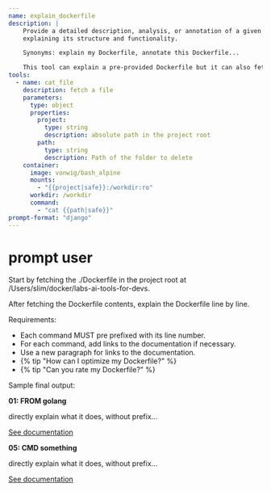 ```yaml
---
name: explain_dockerfile
description: |
    Provide a detailed description, analysis, or annotation of a given Dockerfile,
    explaining its structure and functionality.

    Synonyms: explain my Dockerfile, annotate this Dockerfile...

    This tool can explain a pre-provided Dockerfile but it can also fetch the Dockerfile from the user's workspace.
tools:
  - name: cat_file
    description: fetch a file
    parameters:
      type: object
      properties:
        project:
          type: string
          description: absolute path in the project root
        path:
          type: string
          description: Path of the folder to delete
    container:
      image: vonwig/bash_alpine
      mounts: 
        - "{{project|safe}}:/workdir:ro"
      workdir: /workdir
      command:
        - "cat {{path|safe}}"
prompt-format: "django"
---
```


# prompt user

Start by fetching the ./Dockerfile in the project root at /Users/slim/docker/labs-ai-tools-for-devs.

After fetching the Dockerfile contents, explain the Dockerfile line by line.

Requirements:
 + Each command MUST pre prefixed with its line number.
 + For each command, add links to the documentation if necessary.
 + Use a new paragraph for links to the documentation.
 + {% tip "How can I optimize my Dockerfile?" %}
 + {% tip "Can you rate my Dockerfile?" %}

Sample final output:

**01: FROM golang**

directly explain what it does, without prefix...

[See documentation](https://docs.docker.com/engine/reference/builder/#command)

**05: CMD something**

directly explain what it does, without prefix...

[See documentation](https://docs.docker.com/engine/reference/builder/#command)

